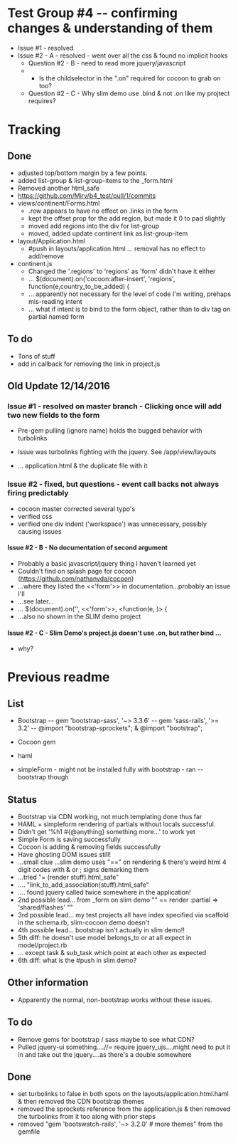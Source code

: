 # Test Group #4 -- confirming changes & understanding of them

- Issue #1 - resolved
- Issue #2 - A - resolved - went over all the css & found no implicit hooks
  - Question #2 - B - need to read more jquery/javascript
  - - Is the childselector in the ".on" required for cocoon to grab on too?
  - Question #2 - C - Why slim demo use .bind & not .on like my projtect requires?

# Tracking

## Done

  - adjusted top/bottom margin by a few points.
  - added list-group & list-group-items to the _form.html
  - Removed another html_safe
  - https://github.com/Mirv/b4_test/pull/1/commits
- views/continent/Forms.html
  - .row appears to have no effect on .links in the form
  - kept the offset prop for the add region, but made it 0 to pad slightly
  - moved add regions into the div for list-group
  - moved, added update continent link as list-group-item
- layout/Application.html
  - #push in layouts/application.html ... removal has no effect to add/remove
- continent.js
  - Changed the '.regions' to 'regions' as 'form' didn't have it either
  - ... $(document).on('cocoon:after-insert', 'regions', function(e,country_to_be_added) {
  - ... apparently not necessary for the level of code I'm writing, prehaps mis-reading intent
  - ... what if intent is to bind to the form object, rather than to div tag on partial named form

## To do

- Tons of stuff
 - add in callback for removing the link in project.js

## Old Update 12/14/2016

### Issue #1 - resolved on master branch - Clicking once will add two new fields to the form

- Pre-gem pulling (ignore name) holds the bugged behavior with turbolinks

- Issue was turbolinks fighting with the jquery.  See /app/view/layouts 
- ... application.html & the duplicate file with it

### Issue #2 - fixed, but questions - event call backs not always firing predictably

- cocoon master corrected several typo's
- verified css
- verified one div indent ('workspace') was unnecessary, possibly causing issues
 
#### Issue #2 - B - No documentation of second argument 

- Probably a basic javascript/jquery thing I haven't learned yet
- Couldn't find on splash page for cocoon (https://github.com/nathanvda/cocoon)
- ...where they listed the <<'form'>> in documentation...probably an issue I'll 
- ...see later...
- ...  $(document).on('<hook>', <<'form'>>, <function(e, <something>)> {
- ...also no shown in the SLIM demo project

#### Issue #2 - C - Slim Demo's project.js doesn't use .on, but rather bind ...

- why?




# Previous readme

## List

- Bootstrap
-- gem 'bootstrap-sass', '~> 3.3.6'
-- gem 'sass-rails', '>= 3.2'
-- @import "bootstrap-sprockets"; & @import "bootstrap";

- Cocoon gem

- haml
- simpleForm - might not be installed fully with bootstrap - ran --bootstrap though

## Status

- Bootstrap via CDN working, not much templating done thus far
- HAML + simpleform rendering of partials without locals successful.
- Didn't get '%h1 #{@anything} something more...' to work yet
- Simple Form is saving successfully
- Cocoon is adding & removing fields successfully
- Have ghosting DOM issues still!
- ...small clue ...slim demo uses "==" on rendering & there's weird html 4 digit codes with & or ; signs demarking them
- ...tried "= (render stuff).html_safe" 
- .... "link_to_add_association(stuff).html_safe"
- .... found jquery called twice somewhere in the application!
- 2nd possible lead... from _form on slim demo "" == render :partial => 'shared/flashes' ""
- 3rd possible lead... my test projects all have index specified via scaffold in the schema.rb, slim-cocoon demo doesn't
- 4th possible lead... bootstrap isn't actually in slim demo!!
- 5th diff:  he doesn't use model belongs_to or at all expect in model/project.rb
-   ... except task & sub_task which point at each other as expected
- 6th diff:  what is the #push in slim demo?

## Other information

- Apparently the normal, non-bootstrap works without these issues.



## To do

- Remove gems for bootstrap / sass maybe to see what CDN?
- Pulled jquery-ui something....//= require jquery_ujs....might need to put it in and take out the jquery....as there's a double somewhere

## Done

- set turbolinks to false in both spots on the layouts/application.html.haml & then removed the CDN bootstrap themes
- removed the sprockets reference from the application.js & then removed the turbolinks from it too along with prior steps
- removed "gem 'bootswatch-rails', '~> 3.2.0' # more themes" from the gemfile